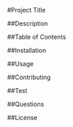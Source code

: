 #Project Title

##Description






##Table of Contents


##Installation


##Usage


##Contributing


##Test


##Questions


##License